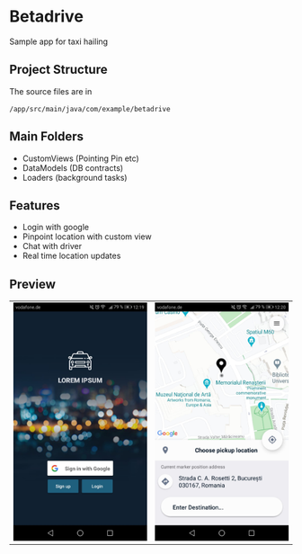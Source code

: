 # Betadrive

Sample app for taxi hailing

## Project Structure

The source files are in 
```
/app/src/main/java/com/example/betadrive
```

## Main Folders

* CustomViews (Pointing Pin etc)
* DataModels (DB contracts)
* Loaders (background tasks)

## Features

* Login with google
* Pinpoint location with custom view
* Chat with driver
* Real time location updates

## Preview

<table>
  <tr>
    <td> 
      <img width="350px" src="https://raw.githubusercontent.com/rgherta/Betadrive/master/cust1.jpeg" alt="screen" title="Main screen" />
    </td>
    <td> 
      <img width="350px" src="https://raw.githubusercontent.com/rgherta/Betadrive/master/cust2.jpeg" alt="message screen" title="Chat screen" />
    </td>
  </tr>
</table>

